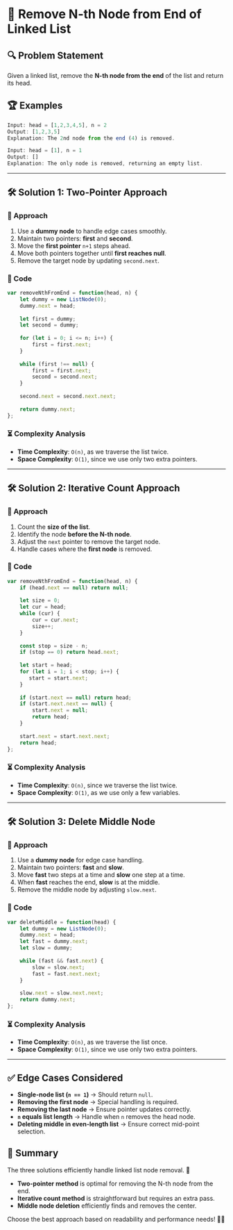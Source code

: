 # 🚀 Remove N-th Node from End of Linked List

## 🔍 Problem Statement
Given a linked list, remove the **N-th node from the end** of the list and return its head.

## 🏆 Examples

```javascript
Input: head = [1,2,3,4,5], n = 2
Output: [1,2,3,5]
Explanation: The 2nd node from the end (4) is removed.
```

```javascript
Input: head = [1], n = 1
Output: []
Explanation: The only node is removed, returning an empty list.
```

---

## 🛠 Solution 1: Two-Pointer Approach
### 🔄 Approach
1. Use a **dummy node** to handle edge cases smoothly.
2. Maintain two pointers: **first** and **second**.
3. Move the **first pointer** `n+1` steps ahead.
4. Move both pointers together until **first reaches null**.
5. Remove the target node by updating `second.next`.

### 📝 Code
```javascript
var removeNthFromEnd = function(head, n) {
    let dummy = new ListNode(0);
    dummy.next = head;
    
    let first = dummy;
    let second = dummy;
    
    for (let i = 0; i <= n; i++) {
        first = first.next;
    }
    
    while (first !== null) {
        first = first.next;
        second = second.next;
    }
    
    second.next = second.next.next;
    
    return dummy.next;
};
```
### ⏳ Complexity Analysis
- **Time Complexity**: `O(n)`, as we traverse the list twice.
- **Space Complexity**: `O(1)`, since we use only two extra pointers.

---

## 🛠 Solution 2: Iterative Count Approach
### 🔄 Approach
1. Count the **size of the list**.
2. Identify the node **before the N-th node**.
3. Adjust the `next` pointer to remove the target node.
4. Handle cases where the **first node** is removed.

### 📝 Code
```javascript
var removeNthFromEnd = function(head, n) {
    if (head.next == null) return null;
    
    let size = 0;
    let cur = head;
    while (cur) {
        cur = cur.next;
        size++;
    }
    
    const stop = size - n;
    if (stop == 0) return head.next;
    
    let start = head;
    for (let i = 1; i < stop; i++) {
       start = start.next;
    }
    
    if (start.next == null) return head;
    if (start.next.next == null) {
        start.next = null;
        return head;
    }
    
    start.next = start.next.next;
    return head;
};
```
### ⏳ Complexity Analysis
- **Time Complexity**: `O(n)`, since we traverse the list twice.
- **Space Complexity**: `O(1)`, as we use only a few variables.

---

## 🛠 Solution 3: Delete Middle Node
### 🔄 Approach
1. Use a **dummy node** for edge case handling.
2. Maintain two pointers: **fast** and **slow**.
3. Move **fast** two steps at a time and **slow** one step at a time.
4. When **fast** reaches the end, **slow** is at the middle.
5. Remove the middle node by adjusting `slow.next`.

### 📝 Code
```javascript
var deleteMiddle = function(head) {
    let dummy = new ListNode(0);
    dummy.next = head;
    let fast = dummy.next;
    let slow = dummy;
    
    while (fast && fast.next) {
        slow = slow.next;
        fast = fast.next.next;
    }
    
    slow.next = slow.next.next;
    return dummy.next;
};
```
### ⏳ Complexity Analysis
- **Time Complexity**: `O(n)`, as we traverse the list once.
- **Space Complexity**: `O(1)`, since we use only two extra pointers.

---

## ✅ Edge Cases Considered
- **Single-node list (`n == 1`)** → Should return `null`.
- **Removing the first node** → Special handling is required.
- **Removing the last node** → Ensure pointer updates correctly.
- **`n` equals list length** → Handle when `n` removes the head node.
- **Deleting middle in even-length list** → Ensure correct mid-point selection.

## 🎯 Summary
The three solutions efficiently handle linked list node removal. 🚀
- **Two-pointer method** is optimal for removing the N-th node from the end.
- **Iterative count method** is straightforward but requires an extra pass.
- **Middle node deletion** efficiently finds and removes the center.

Choose the best approach based on readability and performance needs! 🎯🔥

